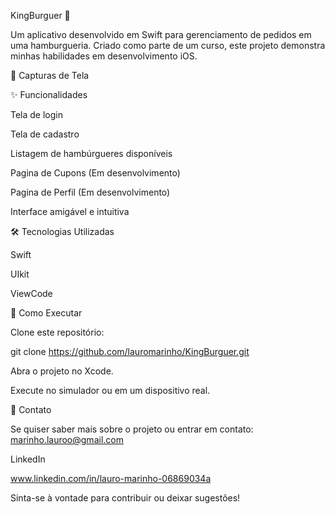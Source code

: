 KingBurguer 🍔

Um aplicativo desenvolvido em Swift para gerenciamento de pedidos em uma hamburgueria. Criado como parte de um curso, este projeto demonstra minhas habilidades em desenvolvimento iOS.

📸 Capturas de Tela



✨ Funcionalidades

Tela de login

Tela de cadastro

Listagem de hambúrgueres disponíveis

Pagina de Cupons (Em desenvolvimento)

Pagina de Perfil (Em desenvolvimento)

Interface amigável e intuitiva

🛠️ Tecnologias Utilizadas

Swift

UIkit

ViewCode

🚀 Como Executar

Clone este repositório:

git clone https://github.com/lauromarinho/KingBurguer.git

Abra o projeto no Xcode.

Execute no simulador ou em um dispositivo real.

📩 Contato

Se quiser saber mais sobre o projeto ou entrar em contato:
marinho.lauroo@gmail.com

LinkedIn

www.linkedin.com/in/lauro-marinho-06869034a

Sinta-se à vontade para contribuir ou deixar sugestões! 
